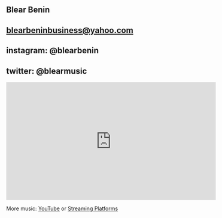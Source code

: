 ## Blear Benin
## blearbeninbusiness@yahoo.com
## instagram: @blearbenin
## twitter: @blearmusic

<iframe width="560" height="315" src="https://www.youtube.com/embed/GyJ5Tj_FdaQ" title="YouTube video player" frameborder="0" allow="accelerometer; autoplay; clipboard-write; encrypted-media; gyroscope; picture-in-picture" allowfullscreen></iframe>



More music:
[YouTube](https://www.youtube.com/c/blearbenin) or
[Streaming Platforms](https://found.ee/CrankItUp)
